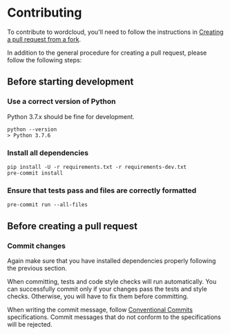 # Contributing

To contribute to wordcloud, you'll need to follow the instructions in [Creating a pull request from a fork](https://help.github.com/en/github/collaborating-with-issues-and-pull-requests/creating-a-pull-request-from-a-fork).

In addition to the general procedure for creating a pull request, please follow the following steps:

## Before starting development

### Use a correct version of Python

Python 3.7.x should be fine for development.

```
python --version
> Python 3.7.6
```

### Install all dependencies

```
pip install -U -r requirements.txt -r requirements-dev.txt
pre-commit install
```

### Ensure that tests pass and files are correctly formatted

```
pre-commit run --all-files
```

## Before creating a pull request

### Commit changes

Again make sure that you have installed dependencies properly following the previous section.

When committing, tests and code style checks will run automatically.
You can successfully commit only if your changes pass the tests and style checks.
Otherwise, you will have to fix them before committing.

When writing the commit message, follow [Conventional Commits](https://www.conventionalcommits.org/en/v1.0.0/#summary) specifications.
Commit messages that do not conform to the specifications will be rejected.
